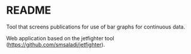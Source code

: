 README
======

Tool that screens publications for use of bar graphs for continuous data. 

Web application based on the jetfighter tool (https://github.com/smsaladi/jetfighter).
